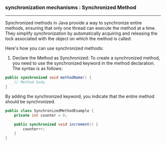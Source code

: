 ###   synchronization mechanisms  :  Synchronized Method
-----------------------------------------

Synchronized methods in Java provide a way to synchronize entire methods, ensuring that only one thread can execute the method at a time.
They simplify synchronization by automatically acquiring and releasing the lock associated with the object on which the method is called.


Here's how you can use synchronized methods:

1. Declare the Method as Synchronized:
   To create a synchronized method, you need to use the synchronized keyword in the method declaration. The syntax is as follows:

```java
public synchronized void methodName() {
    // Method body
}

```

By adding the synchronized keyword, you indicate that the entire method should be synchronized.

```java
public class SynchronizedMethodExample {
    private int counter = 0;

    public synchronized void increment() {
        counter++;
    }
}

```